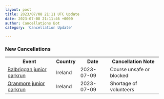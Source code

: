 ```yaml
---
layout: post
title: 2023/07/08 21:11 UTC Update
date: 2023-07-08 21:11:46 +0000
author: Cancellations Bot
category: 'Cancellation Update'

---
```


<h3>New Cancellations</h3>
<div class='hscrollable'>
<table style='width: 100%'>
    <tr>
        <th>Event</th>
        <th>Country</th>
        <th>Date</th>
        <th>Cancellation Note</th>
    </tr>
    <tr>
        <td><a href="https://www.parkrun.ie/balbriggan-juniors">Balbriggan junior parkrun</a></td>
        <td>Ireland</td>
        <td>2023-07-09</td>
        <td>Course unsafe or blocked</td>
    </tr>
    <tr>
        <td><a href="https://www.parkrun.ie/oranmore-juniors">Oranmore junior parkrun</a></td>
        <td>Ireland</td>
        <td>2023-07-09</td>
        <td>Shortage of volunteers</td>
    </tr>
</table>
</div>
